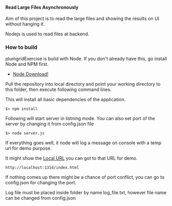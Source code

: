 #### Read Large Files Asynchronously  ####

Aim of this project is to read the large files and showing the results on UI without hanging it.

Nodejs is used to read files at backend. 

### How to build ###

plumgridExercise is build with Node. If you don't already have this, go install Node and NPM first.
- [Node Download!](<http://nodejs.org/download/>)


Pull the repository into local directory and point your working directory to this folder, then execute following command lines.

This will install all basic dependencies of the application.

```
$> npm install
```
Following will start server in listning mode. You can also set port of the server by changing it from config.json file

```
$> node server.js
```

If everything goes well, it node will log a message on console with a temp url for demo purpose.

It might show the [Local URL](<http://localhost:1314/index.html>) you can got to that URL for demo.

```
http://localhost:1314/index.html
```

If nothing comes up there might be a chance of port conflict, you can go to config.json for changing the port.

Log file must be placed inside folder by name log_file.txt, however file name can be changed from config.json
